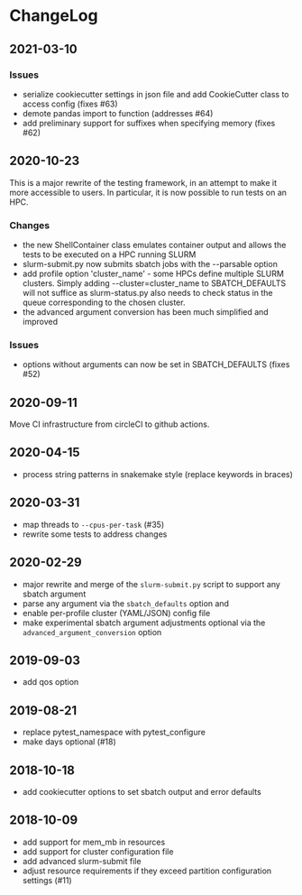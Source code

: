 # ChangeLog

## 2021-03-10

### Issues

- serialize cookiecutter settings in json file and add CookieCutter
  class to access config (fixes #63)
- demote pandas import to function (addresses #64)
- add preliminary support for suffixes when specifying memory (fixes #62)

## 2020-10-23

This is a major rewrite of the testing framework, in an attempt to
make it more accessible to users. In particular, it is now possible to
run tests on an HPC.

### Changes

- the new ShellContainer class emulates container output and allows
  the tests to be executed on a HPC running SLURM
- slurm-submit.py now submits sbatch jobs with the --parsable option
- add profile option 'cluster\_name' - some HPCs define multiple SLURM
  clusters. Simply adding --cluster=cluster\_name to SBATCH_DEFAULTS
  will not suffice as slurm-status.py also needs to check status in
  the queue corresponding to the chosen cluster.
- the advanced argument conversion has been much simplified and
  improved

### Issues

- options without arguments can now be set in SBATCH_DEFAULTS (fixes #52)


## 2020-09-11

Move CI infrastructure from circleCI to github actions.

## 2020-04-15

- process string patterns in snakemake style (replace keywords in braces)

## 2020-03-31

- map threads to `--cpus-per-task` (#35)
- rewrite some tests to address changes

## 2020-02-29

- major rewrite and merge of the `slurm-submit.py` script to support any sbatch argument
- parse any argument via the `sbatch_defaults` option and
- enable per-profile cluster (YAML/JSON) config file
- make experimental sbatch argument adjustments optional via the `advanced_argument_conversion` option

## 2019-09-03

- add qos option

## 2019-08-21

- replace pytest_namespace with pytest_configure
- make days optional (#18)

## 2018-10-18

- add cookiecutter options to set sbatch output and error defaults

## 2018-10-09

- add support for mem_mb in resources
- add support for cluster configuration file
- add advanced slurm-submit file
- adjust resource requirements if they exceed partition configuration
  settings (#11)
